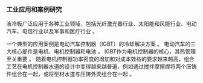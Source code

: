 ### **工业应用和案例研究**

液冷板广泛应用于各种工业领域，包括光纤激光器行业、太阳能和风能行业、电动汽车、电信行业以及军事和医疗行业 。

一个典型的应用案例是电动汽车控制器（IGBT）的冷却解决方案 。 电动汽车的三大核心部件是电机、电机控制器和电池 。 IGBT作为电机控制器的核心，其热管理至关重要 。 随着电机控制器功率密度的增加和对成本效益的要求越来越高，组合工艺在电机控制器水道的设计中变得越来越普遍，例如通过搅拌摩擦焊将两个压铸件组合在一起，或将型材水道与压铸外壳组合在一起 。